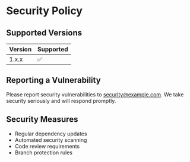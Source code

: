 # Security Policy

## Supported Versions

| Version | Supported          |
| ------- | ------------------ |
| 1.x.x   | :white_check_mark: |

## Reporting a Vulnerability

Please report security vulnerabilities to security@example.com. We take security seriously and will respond promptly.

## Security Measures

- Regular dependency updates
- Automated security scanning
- Code review requirements
- Branch protection rules
